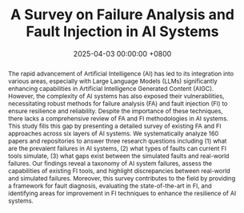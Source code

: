 ---
title:          "A Survey on Failure Analysis and Fault Injection in AI Systems"
date:           2025-04-03 00:00:00 +0800
selected:       true
pub:            >-
                In ACM Transactions on Software Engineering and Methodology
pub_pre:        >-
                <span class="badge badge-pill badge-custom badge-info">TOSEM (CCF A)</span>
# pub:            >-
#                 In 32nd ACM International Conference on the Foundations of Software Engineering.
# pub_pre:        >-
#                 <span class="badge badge-pill badge-custom badge-info">CSUR</span>
# <span class="badge badge-pill badge-custom badge-info">FSE'24</span>
# pub_post:       'Under review.'
# pub_last:       '🏆 <span style="color:red"><b>Best Paper Award</b></span>'
abstract: >-
    The rapid advancement of Artificial Intelligence (AI) has led to its integration into various areas, especially with Large Language Models (LLMs) significantly enhancing capabilities in Artificial Intelligence Generated Content (AIGC). However, the complexity of AI systems has also exposed their vulnerabilities, necessitating robust methods for failure analysis (FA) and fault injection (FI) to ensure resilience and reliability. Despite the importance of these techniques, there lacks a comprehensive review of FA and FI methodologies in AI systems. This study fills this gap by presenting a detailed survey of existing FA and FI approaches across six layers of AI systems. We systematically analyze 160 papers and repositories to answer three research questions including (1) what are the prevalent failures in AI systems, (2) what types of faults can current FI tools simulate, (3) what gaps exist between the simulated faults and real-world failures. Our findings reveal a taxonomy of AI system failures, assess the capabilities of existing FI tools, and highlight discrepancies between real-world and simulated failures. Moreover, this survey contributes to the field by providing a framework for fault diagnosis, evaluating the state-of-the-art in FI, and identifying areas for improvement in FI techniques to enhance the resilience of AI systems.
# cover:          assets/images/covers/Prism-cover.png
authors:
  - Guangba Yu
  - Gou Tan
  - Haojia Huang
  - Zhenyu Zhang
  - Pengfei Chen†
  - Roberto Natella
  - Zibin Zheng
  - Michael R. Lyu


links:
  Paper: https://yuxiaoba.github.io/files/survey/chaosai.pdf
  Arxiv: https://arxiv.org/pdf/2407.00125
  Project: https://github.com/IntelligentDDS/awesome-papers/tree/main/Fault_tolerance#ai-system
  BibTex: https://yuxiaoba.github.io/files/survey/chaosai-bibtex.txt
  # Slides: 
  # DOI: 
  # 
---